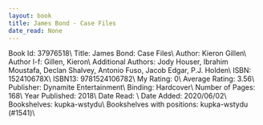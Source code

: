 ```yaml
---
layout: book
title: James Bond - Case Files
date_read: None
---
```


Book Id: 37976518\ 
Title: James Bond: Case Files\ 
Author: Kieron Gillen\ 
Author l-f: Gillen, Kieron\ 
Additional Authors: Jody Houser, Ibrahim Moustafa, Declan Shalvey, Antonio Fuso, Jacob Edgar, P.J. Holden\ 
ISBN: 152410678X\ 
ISBN13: 9781524106782\ 
My Rating: 0\ 
Average Rating: 3.56\ 
Publisher: Dynamite Entertainment\ 
Binding: Hardcover\ 
Number of Pages: 168\ 
Year Published: 2018\ 
Date Read: \ 
Date Added: 2020/06/02\ 
Bookshelves: kupka-wstydu\ 
Bookshelves with positions: kupka-wstydu (#1541)\ 

